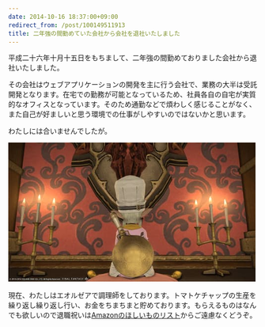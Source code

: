 ```yaml
---
date: 2014-10-16 18:37:00+09:00
redirect_from: /post/100149511913
title: 二年強の間勤めていた会社から会社を退社いたしました
---
```


平成二十六年十月十五日をもちまして、二年強の間勤めておりました会社から退社いたしました。

その会社はウェブアプリケーションの開発を主に行う会社で、業務の大半は受託開発となります。在宅での勤務が可能となっているため、社員各自の自宅が実質的なオフィスとなっています。そのため通勤などで煩わしく感じることがなく、また自己が好ましいと思う環境での仕事がしやすいのではないかと思います。

わたしには合いませんでしたが。

![](./ffxiv-screenshot.jpg)

現在、わたしはエオルゼアで調理師をしております。トマトケチャップの生産を繰り返し繰り返し行い、お金をちまちまと貯めております。もらえるものはなんでも欲しいので退職祝いは[Amazonのほしいものリスト](https://www.amazon.co.jp/registry/wishlist/14KAT3ETAIW29)からご遠慮なくどうぞ。
